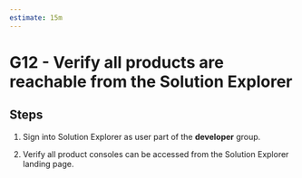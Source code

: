 ```yaml
---
estimate: 15m
---
```


# G12 - Verify all products are reachable from the Solution Explorer

## Steps

1. Sign into Solution Explorer as user part of the **developer** group.

2. Verify all product consoles can be accessed from the Solution Explorer landing page.
